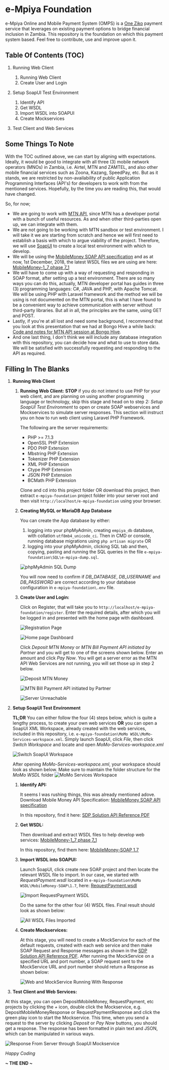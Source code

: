 # e-Mpiya Foundation
e-Mpiya Online and Mobile Payment System (OMPS) is a [One Ziko](https://oneziko.com/) payment service that leverages on existing payment options to bridge financial inclusion in Zambia. This repository is the foundation on which this payment system based. Feel free to contribute, use and improve upon it.

## Table Of Contents (TOC)
1.	Running Web Client
	1.	Running Web Client
	2.	Create User and Login

2.	Setup SoapUI Test Environment
	1.	Identify API
	2.	Get WSDL
	3.	Import WSDL into SOAPUI
	4.	Create Mockservices

3.	Test Client and Web Services
	
## Some Things To Note
With the TOC outlined above, we can start by aligning with expectations. Ideally, it would be good to integrate with all three (3) mobile network operators (MNOs) in Zambia, i.e. Airtel, MTN and ZAMTEL, and also other mobile financial services such as Zoona, Kazang, SpeedPay, etc. But as it stands, we are restricted by non-availability of public Application Programming Interfaces (API's) for developers to work with from the mentioned services. Hopefully, by the time you are reading this, that would have changed.

So, for now;
* We are going to work with [MTN API](https://developer.mtn.com/community/portal/site.action?s=devsite&c=Home), since MTN has a developer portal with a bunch of useful resources. As and when other third-parties open up, we can integrate with them.
* We are not going to be working with MTN sandbox or test environment. I will take it we are starting from scratch and hence we will first need to establish a basis with which to argue viability of the project. Therefore, we will use [SoapUI](https://www.soapui.org/downloads/latest-release.html) to create a local test environment with which to develop.
* We will be using the [MobileMoney SOAP API specification](https://developer.mtn.com/community/portal/site.action?s=devsite&c=detailsResource&resourceId=613&categoryId=DEV1000002&search=DEV1000002&resourceName=MobileMoney%20API%20specification%20v11&h=firresource&currentPage=1&osIds=DEV2000001,DEV2000002,DEV2000003,DEV2000004,DEV2000005&flag=fromRight&fromApiResource=yes) and as at now, 1st December, 2018, the latest WSDL files we are using are here:  [MobileMoney-1_7 phase 7_1](https://developer.mtn.com/community/portal/site.action?s=devsite&c=detailsResource&lang=en&t=web&resourceId=555&resourceName=%3Cspan%20style=%22color:#1483BB;background:#FFFFFF;%22%3EMobileMoney%3C/span%3E-1_7%20phase%207_1&categoryId=&h=resourceSearch&searchName=&search=&currentPage=1)
* We will have to come up with a way of requesting and responding in SOAP format, after setting up a test environment. There are so many ways you can do this, actually, MTN developer portal has guides in three (3) programming languages: C#, JAVA and PHP, with Apache Tomcat. We will be using PHP with Laravel framework and the method we will be using is not documented on the MTN portal, this is what I have found to be a convenient way to achieve communication with server without third-party libraries. But all in all, the principles are the same, using GET and POST.
* Lastly, if you're at all lost and need some background, I recommend that you look at this presentation that we had at Bongo Hive a while back: [Code and notes for MTN API session at Bongo Hive](https://github.com/Chizzoz/MTN-API-BongoHive-Session).
* And one last thing, I don't think we will include any database integration with this repository, you can decide how and what to use to store data. We will be satisfied with successfully requesting and responding to the API as required.

## Filling In The Blanks
1.	**Running Web Client**
	1.	**Running Web Client:**
	**STOP** if you do not intend to use PHP for your web client, and are planning on using another programming language or technology, skip this stage and head on to step 2: *Setup SoapUI Test Environment* to open or create SOAP webservices and Mockservices to simulate server responses. This section will instruct you on how to run web client using Laravel PHP Framework.

		The following are the server requirements:
		* PHP >= 7.1.3
		* OpenSSL PHP Extension
		* PDO PHP Extension
		* Mbstring PHP Extension
		* Tokenizer PHP Extension
		* XML PHP Extension
		* Ctype PHP Extension
		* JSON PHP Extension
		* BCMath PHP Extension
		
		Clone and cd into this project folder OR download this project, then extract ``` e-mpiya-foundation ``` project folder into your server root and then visit ``` http://localhost/e-mpiya-foundation ``` using your browser.
	
	2. **Creating MySQL or MariaDB App Database**
		
		You can create the App database by either:
		1. logging into your phpMyAdmin, creating ``` empiya_db ``` database, with collation ``` utf8mb4_unicode_ci ```. Then in CMD or console, running database migrations using ``` php artisan migrate ``` OR
		2. logging into your phpMyAdmin, clicking SQL tab and then, copying, pasting and running the SQL queries in the file ``` e-mpiya-foundation\SQL\e-mpiya-dump.sql ```.
		
		![phpMyAdmin SQL Dump](readme_assets/php-my-admin-sql-dump.jpg)
		
		You will now need to confirm if *DB_DATABASE*, *DB_USERNAME* and *DB_PASSWORD* are correct according to your database configuration in ``` e-mpiya-foundation\.env ``` file.
		
	3.	**Create User and Login:**
	
		Click on Register, that will take you to ``` http://localhost/e-mpiya-foundation/register ```. Enter the required details, after which you will be logged in and presented  with the home page with dashboard.
		
		![Registration Page](readme_assets/register-screen.jpg)
		
		![Home page Dashboard](readme_assets/dashboard.jpg)
		
		Click *Deposit MTN Money* or *MTN Bill Payment API initiated by Partner* and you will get to one of the screens shown below. Enter an amount and click *Pay Now*. You will get a server error as the MTN API Web Services are not running, you will set those up in step 2 below.
		
		![Deposit MTN Money](readme_assets/deposit-mtn-money.jpg)
		
		![MTN Bill Payment API initiated by Partner](readme_assets/bill-payment-by-partner.jpg)
		
		![Server Unreachable](readme_assets/server-unreachable.jpg)
		
2.	**Setup SoapUI Test Environment**

	**TL;DR**
	You can either follow the four (4) steps below, which is quite a lengthy process, to create your own web services **OR** you can open a SoapUI XML Workspace, already created with the web services, included in this repository, i.e. ```` e-mpiya-foundation\MoMo WSDL\MoMo-Services-workspace.xml ````.
	Simply launch SoapUI, click *File*, then click *Switch Workspace* and locate and open *MoMo-Services-workspace.xml*

	![Switch SoapUI Workspace](readme_assets/switch-workspace.jpg)
	
	After opening *MoMo-Services-workspace.xml*, your workspace should look as shown below. Make sure to maintain the folder structure for the *MoMo WSDL* folder
	![MoMo Services Workspace](readme_assets/momo-services-workspace.jpg)

	1.	**Identify API:**
	
		It seems I was rushing things, this was already mentioned adove. Download Mobile Money API Specification: [MobileMoney SOAP API specification](https://developer.mtn.com/community/portal/site.action?s=devsite&c=detailsResource&resourceId=613&categoryId=DEV1000002&search=DEV1000002&resourceName=MobileMoney%20API%20specification%20v11&h=firresource&currentPage=1&osIds=DEV2000001,DEV2000002,DEV2000003,DEV2000004,DEV2000005&flag=fromRight&fromApiResource=yes)
		
		In this repository, find it here: [SDP Solution API Reference PDF](readme_assets/SDP%20Solution%20API%20Reference%20(MobileMoney%2CSecurity).pdf)
		
	2.	**Get WSDL:**
	
		Then download and extract WSDL files to help develop web services: [MobileMoney-1_7 phase 7_1](https://developer.mtn.com/community/portal/site.action?s=devsite&c=detailsResource&lang=en&t=web&resourceId=555&resourceName=%3Cspan%20style=%22color:#1483BB;background:#FFFFFF;%22%3EMobileMoney%3C/span%3E-1_7%20phase%207_1&categoryId=&h=resourceSearch&searchName=&search=&currentPage=1)
		
		In this repository, find them here: [MobileMoney-SOAP 1.7](MoMo%20WSDL/MobileMoney-SOAP/1.7)
		
	3.	**Import WSDL into SOAPUI:**
	
		Launch SoapUI, click create new SOAP project and then locate the relevant WSDL file to import. In our case, we started with *RequestPayment.wsdl* located in ``` e-mpiya-foundation\MoMo WSDL\MobileMoney-SOAP\1.7 ```, here: [RequestPayment.wsdl](MoMo%20WSDL/MobileMoney-SOAP/1.7/RequestPayment.wsdl)
		
		![Import RequestPayment WSDL](readme_assets/import-request-payment-wsdl.jpg)
		
		Do the same for the other four (4) WSDL files. Final result should look as shown below:
		
		![All WSDL Files Imported](readme_assets/import-all-web-services-wsdl.jpg)
		
	4.	**Create Mockservices:**
	
		At this stage, you will need to create a MockService for each of the default requests, created with each web service and then make SOAP Request and Response messages as shown in the [SDP Solution API Reference PDF](readme_assets/SDP%20Solution%20API%20Reference%20(MobileMoney%2CSecurity).pdf). After running the MockService on a specified URL and port number, a SOAP request sent to the MockService URL and port number should return a Response as shown below:
		
		![Web and MockService Running With Response](readme_assets/web-and-mockservices.jpg)

3.	**Test Client and Web Services:**

At this stage, you can open DepositMobileMoney, RequestPayment, etc projects by clicking the *+* icon, double click the Mockservice, e.g. DepositMobileMoneyResponse or RequestPaymentResponse and click the green play icon to start the Mockservice. This time, when you send a request to the server by clicking *Deposit* or *Pay Now* buttons, you should get a response. The response has been formatted in plain text and JSON, which can be manipulated in various ways.

![Response From Server through SoapUI Mockservice](readme_assets/mockservice-server-response.jpg)

*Happy Coding*

**~ THE END ~**